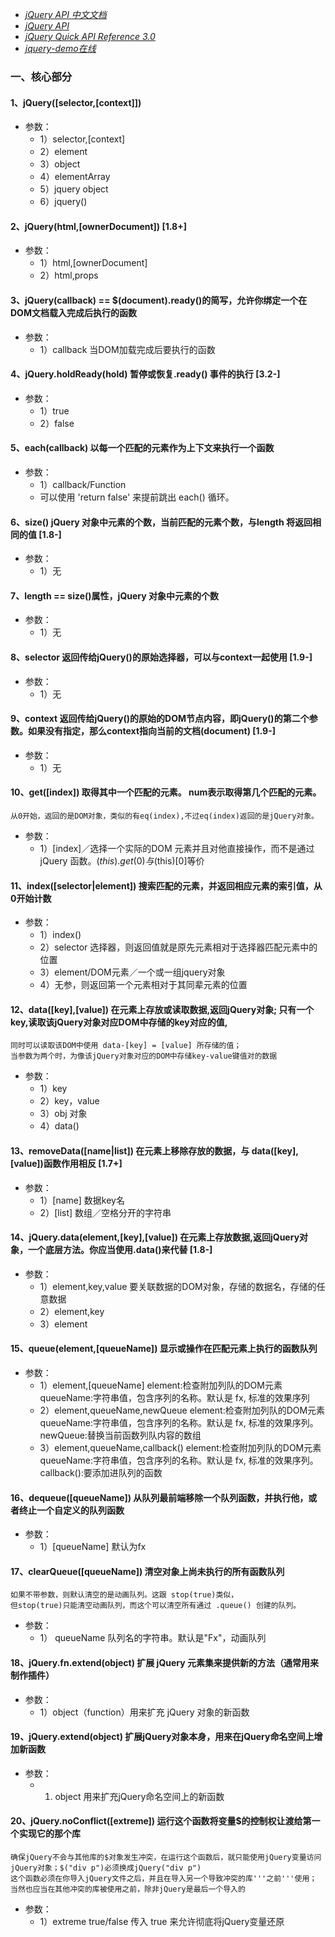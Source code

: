 * [*jQuery API 中文文档*](http://jquery.cuishifeng.cn/jQuery_html_ownerDocument.html)
* [*jQuery API*](http://www.css88.com/jqapi-1.9/)
* [*jQuery Quick API Reference 3.0*](https://oscarotero.com/jquery/)
* [*jquery-demo在线*](http://www.365mini.com/diy.php?f=jquery-selector-demo)

### 一、核心部分

#### 1、jQuery([selector,[context]]) 
* 参数：	
	* 1）selector,[context]
	* 2）element
	* 3）object
	* 4）elementArray
	* 5）jquery object
	* 6）jquery() 

#### 2、jQuery(html,[ownerDocument]) [1.8+]
* 参数： 	
	* 1）html,[ownerDocument]
	* 2）html,props

#### 3、jQuery(callback) == $(document).ready()的简写，允许你绑定一个在DOM文档载入完成后执行的函数
* 参数：	
	* 1）callback 当DOM加载完成后要执行的函数

#### 4、jQuery.holdReady(hold) 暂停或恢复.ready() 事件的执行 [3.2-]
* 参数：	
	* 1）true
	* 2）false

#### 5、each(callback) 以每一个匹配的元素作为上下文来执行一个函数
* 参数：	
	* 1）callback/Function
	* 可以使用 'return false' 来提前跳出 each() 循环。

#### 6、size() jQuery 对象中元素的个数，当前匹配的元素个数，与length 将返回相同的值 [1.8-]
* 参数：	
	* 1）无

#### 7、length == size()属性，jQuery 对象中元素的个数
* 参数：	
	* 1）无

#### 8、selector 返回传给jQuery()的原始选择器，可以与context一起使用 [1.9-]
* 参数：	
	* 1）无

#### 9、context 返回传给jQuery()的原始的DOM节点内容，即jQuery()的第二个参数。如果没有指定，那么context指向当前的文档(document) [1.9-]
* 参数：	
	* 1）无

#### 10、get([index]) 取得其中一个匹配的元素。 num表示取得第几个匹配的元素。
    从0开始，返回的是DOM对象，类似的有eq(index),不过eq(index)返回的是jQuery对象。
* 参数：	
	* 1）[index]／选择一个实际的DOM 元素并且对他直接操作，而不是通过 jQuery 函数。$(this).get(0)与$(this)[0]等价

#### 11、index([selector|element]) 搜索匹配的元素，并返回相应元素的索引值，从0开始计数
* 参数：	
	* 1）index()
	* 2）selector 选择器，则返回值就是原先元素相对于选择器匹配元素中的位置
	* 3）element/DOM元素／一个或一组jquery对象
	* 4）无参，则返回第一个元素相对于其同辈元素的位置

#### 12、data([key],[value]) 在元素上存放或读取数据,返回jQuery对象; 只有一个key,读取该jQuery对象对应DOM中存储的key对应的值,
	同时可以读取该DOM中使用 data-[key] = [value] 所存储的值；
	当参数为两个时，为像该jQuery对象对应的DOM中存储key-value键值对的数据
* 参数：	
	* 1）key
	* 2）key，value
	* 3）obj 对象
	* 4）data()

#### 13、removeData([name|list]) 在元素上移除存放的数据，与 data([key], [value])函数作用相反 [1.7+]
* 参数：	
	* 1）[name] 数据key名
	* 2）[list] 数组／空格分开的字符串

#### 14、jQuery.data(element,[key],[value]) 在元素上存放数据,返回jQuery对象，一个底层方法。你应当使用.data()来代替 [1.8-]
* 参数：	
	* 1）element,key,value 要关联数据的DOM对象，存储的数据名，存储的任意数据
	* 2）element,key
	* 3）element

#### 15、queue(element,[queueName]) 显示或操作在匹配元素上执行的函数队列
* 参数：	
	* 1）element,[queueName]
		element:检查附加列队的DOM元素
		queueName:字符串值，包含序列的名称。默认是 fx, 标准的效果序列
	* 2）element,queueName,newQueue
		element:检查附加列队的DOM元素
		queueName:字符串值，包含序列的名称。默认是 fx, 标准的效果序列。
		newQueue:替换当前函数列队内容的数组
	* 3）element,queueName,callback()
		element:检查附加列队的DOM元素
		queueName:字符串值，包含序列的名称。默认是 fx, 标准的效果序列。
		callback():要添加进队列的函数

#### 16、dequeue([queueName]) 从队列最前端移除一个队列函数，并执行他，或者终止一个自定义的队列函数
* 参数：	
	* 1）[queueName] 默认为fx

#### 17、clearQueue([queueName]) 清空对象上尚未执行的所有函数队列
	如果不带参数，则默认清空的是动画队列。这跟 stop(true)类似，
	但stop(true)只能清空动画队列，而这个可以清空所有通过 .queue() 创建的队列。
* 参数： 	
	* 1） queueName 队列名的字符串。默认是"Fx"，动画队列

#### 18、jQuery.fn.extend(object) 扩展 jQuery 元素集来提供新的方法（通常用来制作插件）
* 参数：	
	* 1）object（function）用来扩充 jQuery 对象的新函数

#### 19、jQuery.extend(object) 扩展jQuery对象本身，用来在jQuery命名空间上增加新函数
* 参数：	
	* 1) object 用来扩充jQuery命名空间上的新函数

#### 20、jQuery.noConflict([extreme])  运行这个函数将变量$的控制权让渡给第一个实现它的那个库
	确保jQuery不会与其他库的$对象发生冲突，在运行这个函数后，就只能使用jQuery变量访问jQuery对象；$("div p")必须换成jQuery("div p")
	这个函数必须在你导入jQuery文件之后，并且在导入另一个导致冲突的库'''之前'''使用；
	当然也应当在其他冲突的库被使用之前，除非jQuery是最后一个导入的
* 参数：	
	* 1）extreme 
		true/false
		传入 true 来允许彻底将jQuery变量还原

